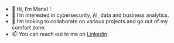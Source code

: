 - 👋 Hi, I’m Manel !
- 👀 I’m interested in cybersecurity, AI, data and business analytics.
- 💞️ I’m looking to collaborate on various projects and go out of my comfort zone.
- 📫 You can reach out to me on <a href="https://www.linkedin.com/in/manelbaali/">Linkedin</a>
